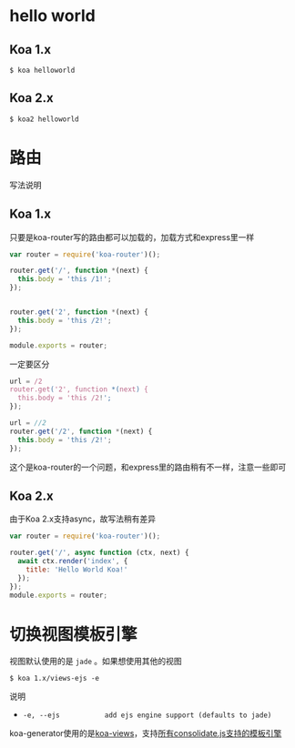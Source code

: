 # hello world

<!-- toc -->

## Koa 1.x

```shell
$ koa helloworld
```


## Koa 2.x

```shell
$ koa2 helloworld
```

# 路由

写法说明

## Koa 1.x

只要是koa-router写的路由都可以加载的，加载方式和express里一样

```javascript
var router = require('koa-router')();

router.get('/', function *(next) {
  this.body = 'this /1!';
});


router.get('2', function *(next) {
  this.body = 'this /2!';
});

module.exports = router;
```

一定要区分

```javascript
url = /2
router.get('2', function *(next) {
  this.body = 'this /2!';
});
```

```javascript
url = //2
router.get('/2', function *(next) {
  this.body = 'this /2!';
});
```

这个是koa-router的一个问题，和express里的路由稍有不一样，注意一些即可

## Koa 2.x

由于Koa 2.x支持async，故写法稍有差异

```javascript
var router = require('koa-router')();

router.get('/', async function (ctx, next) {
  await ctx.render('index', {
    title: 'Hello World Koa!'
  });
});
module.exports = router;
```


# 切换视图模板引擎

视图默认使用的是 `jade` 。如果想使用其他的视图

```shell
$ koa 1.x/views-ejs -e
```

说明

- `-e, --ejs           add ejs engine support (defaults to jade)`

koa-generator使用的是[koa-views](https://github.com/queckezz/koa-views)，支持[所有consolidate.js支持的模板引擎](https://github.com/tj/consolidate.js#supported-template-engines)
